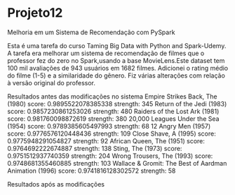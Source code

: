 # Projeto12
Melhoria em um Sistema de Recomendação com PySpark

Esta é uma tarefa do curso Taming Big Data with Python and Spark-Udemy.
A tarefa era melhorar um sistema de recomendação de filmes que o professor fez do zero no Spark,usando a base MovieLens.Este dataset tem 100 mil avaliações de 943 usuários em 1682 filmes. Adicionei o rating médio do filme (1-5) e a similaridade do gênero. Fiz várias alterações com relação à versão original do professor.

Resultados antes das modificações no sistema
Empire Strikes Back, The (1980)                          score: 0.9895522078385338       strength: 345
Return of the Jedi (1983)                                score: 0.9857230861253026       strength: 480
Raiders of the Lost Ark (1981)                           score: 0.981760098872619        strength: 380
20,000 Leagues Under the Sea (1954)                      score: 0.9789385605497993       strength: 68
12 Angry Men (1957)                                      score: 0.9776576120448436       strength: 109
Close Shave, A (1995)                                    score: 0.9775948291054827       strength: 92
African Queen, The (1951)                                score: 0.9764692222674887       strength: 138
Sting, The (1973)                                        score: 0.9751512937740359       strength: 204
Wrong Trousers, The (1993)                               score: 0.9748681355460885       strength: 103
Wallace & Gromit: The Best of Aardman Animation (1996)   score: 0.9741816128302572       strength: 58

Resultados após as modificações 
